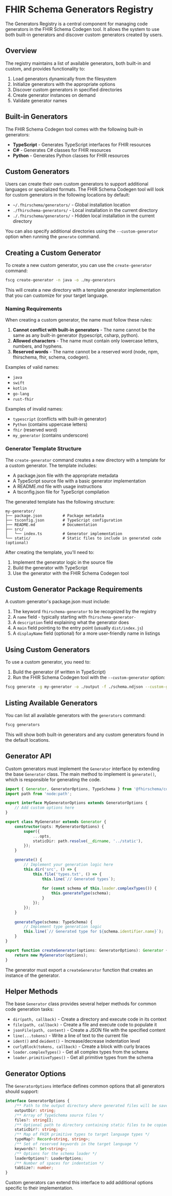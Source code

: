 # FHIR Schema Generators Registry

The Generators Registry is a central component for managing code generators in the FHIR Schema Codegen tool. It allows the system to use both built-in generators and discover custom generators created by users.

## Overview

The registry maintains a list of available generators, both built-in and custom, and provides functionality to:

1. Load generators dynamically from the filesystem
2. Initialize generators with the appropriate options
3. Discover custom generators in specified directories
4. Create generator instances on demand
5. Validate generator names

## Built-in Generators

The FHIR Schema Codegen tool comes with the following built-in generators:

- **TypeScript** - Generates TypeScript interfaces for FHIR resources
- **C#** - Generates C# classes for FHIR resources
- **Python** - Generates Python classes for FHIR resources

## Custom Generators

Users can create their own custom generators to support additional languages or specialized formats. The FHIR Schema Codegen tool will look for custom generators in the following locations by default:

- `~/.fhirschema/generators/` - Global installation location
- `./fhirschema-generators/` - Local installation in the current directory
- `./.fhirschema/generators/` - Hidden local installation in the current directory

You can also specify additional directories using the `--custom-generator` option when running the `generate` command.

## Creating a Custom Generator

To create a new custom generator, you can use the `create-generator` command:

```bash
fscg create-generator -n java -o ./my-generators
```

This will create a new directory with a template generator implementation that you can customize for your target language.

### Naming Requirements

When creating a custom generator, the name must follow these rules:

1. **Cannot conflict with built-in generators** - The name cannot be the same as any built-in generator (typescript, csharp, python).
2. **Allowed characters** - The name must contain only lowercase letters, numbers, and hyphens.
3. **Reserved words** - The name cannot be a reserved word (node, npm, fhirschema, fhir, schema, codegen).

Examples of valid names:

- `java`
- `swift`
- `kotlin`
- `go-lang`
- `rust-fhir`

Examples of invalid names:

- `typescript` (conflicts with built-in generator)
- `Python` (contains uppercase letters)
- `fhir` (reserved word)
- `my_generator` (contains underscore)

### Generator Template Structure

The `create-generator` command creates a new directory with a template for a custom generator. The template includes:

- A package.json file with the appropriate metadata
- A TypeScript source file with a basic generator implementation
- A README.md file with usage instructions
- A tsconfig.json file for TypeScript compilation

The generated template has the following structure:

```
my-generator/
├── package.json         # Package metadata
├── tsconfig.json        # TypeScript configuration
├── README.md            # Documentation
├── src/
│   └── index.ts         # Generator implementation
└── static/              # Static files to include in generated code (optional)
```

After creating the template, you'll need to:

1. Implement the generator logic in the source file
2. Build the generator with TypeScript
3. Use the generator with the FHIR Schema Codegen tool

## Custom Generator Package Requirements

A custom generator's package.json must include:

1. The keyword `fhirschema-generator` to be recognized by the registry
2. A `name` field - typically starting with `fhirschema-generator-`
3. A `description` field explaining what the generator does
4. A `main` field pointing to the entry point (usually `dist/index.js`)
5. A `displayName` field (optional) for a more user-friendly name in listings

## Using Custom Generators

To use a custom generator, you need to:

1. Build the generator (if written in TypeScript)
2. Run the FHIR Schema Codegen tool with the `--custom-generator` option:

```bash
fscg generate -g my-generator -o ./output -f ./schema.ndjson --custom-generator ./my-generators
```

## Listing Available Generators

You can list all available generators with the `generators` command:

```bash
fscg generators
```

This will show both built-in generators and any custom generators found in the default locations.

## Generator API

Custom generators must implement the `Generator` interface by extending the base `Generator` class. The main method to implement is `generate()`, which is responsible for generating the code.

```typescript
import { Generator, GeneratorOptions, TypeSchema } from '@fhirschema/codegen;
import path from 'node:path';

export interface MyGeneratorOptions extends GeneratorOptions {
    // Add custom options here
}

export class MyGenerator extends Generator {
    constructor(opts: MyGeneratorOptions) {
        super({
            ...opts,
            staticDir: path.resolve(__dirname, '../static'),
        });
    }

    generate() {
        // Implement your generation logic here
        this.dir('src', () => {
            this.file('types.txt', () => {
                this.line(`// Generated types`);
                
                for (const schema of this.loader.complexTypes()) {
                    this.generateType(schema);
                }
            });
        });
    }
    
    generateType(schema: TypeSchema) {
        // Implement type generation logic
        this.line(`// Generated type for ${schema.identifier.name}`);
    }
}

export function createGenerator(options: GeneratorOptions): Generator {
    return new MyGenerator(options);
}
```

The generator must export a `createGenerator` function that creates an instance of the generator.

## Helper Methods

The base `Generator` class provides several helper methods for common code generation tasks:

- `dir(path, callback)` - Create a directory and execute code in its context
- `file(path, callback)` - Create a file and execute code to populate it
- `jsonFile(path, content)` - Create a JSON file with the specified content
- `line(...tokens)` - Write a line of text to the current file
- `ident()` and `deident()` - Increase/decrease indentation level
- `curlyBlock(tokens, callback)` - Create a block with curly braces
- `loader.complexTypes()` - Get all complex types from the schema
- `loader.primitiveTypes()` - Get all primitive types from the schema

## Generator Options

The `GeneratorOptions` interface defines common options that all generators should support:

```typescript
interface GeneratorOptions {
    /** Path to the output directory where generated files will be saved */
    outputDir: string;
    /** Array of TypeSchema source files */
    files?: string[];
    /** Optional path to directory containing static files to be copied */
    staticDir?: string;
    /** Map of FHIR primitive types to target language types */
    typeMap?: Record<string, string>;
    /** Set of reserved keywords in the target language */
    keywords?: Set<string>;
    /** Options for the schema loader */
    loaderOptions?: LoaderOptions;
    /** Number of spaces for indentation */
    tabSize?: number;
}
```

Custom generators can extend this interface to add additional options specific to their implementation.

